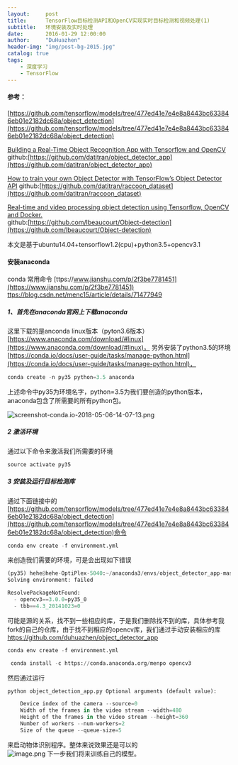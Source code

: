 ```yaml
---
layout:     post
title:      TensorFlow目标检测API和OpenCV实现实时目标检测和视频处理(1)
subtitle:   环境安装及实时处理
date:       2016-01-29 12:00:00
author:     "DuHuazhen"
header-img: "img/post-bg-2015.jpg"
catalog: true
tags:
    - 深度学习
    - TensorFlow
---
```


#### 参考：
[https://github.com/tensorflow/models/tree/477ed41e7e4e8a8443bc633846eb01e2182dc68a/object_detection](https://github.com/tensorflow/models/tree/477ed41e7e4e8a8443bc633846eb01e2182dc68a/object_detection)

[Building a Real-Time Object Recognition App with Tensorflow and OpenCV](https://towardsdatascience.com/building-a-real-time-object-recognition-app-with-tensorflow-and-opencv-b7a2b4ebdc32)  
github:[https://github.com/datitran/object_detector_app](https://github.com/datitran/object_detector_app)  

[How to train your own Object Detector with TensorFlow’s Object Detector API](https://towardsdatascience.com/how-to-train-your-own-object-detector-with-tensorflows-object-detector-api-bec72ecfe1d9) 
github:[https://github.com/datitran/raccoon_dataset](https://github.com/datitran/raccoon_dataset)  

[Real-time and video processing object detection using Tensorflow, OpenCV and Docker.](https://towardsdatascience.com/real-time-and-video-processing-object-detection-using-tensorflow-opencv-and-docker-2be1694726e5)  
github:[https://github.com/lbeaucourt/Object-detection](https://github.com/lbeaucourt/Object-detection)  

本文是基于ubuntu14.04+tensorflow1.2(cpu)+python3.5+opencv3.1
#### 安装anaconda
conda 常用命令 [ttps://www.jianshu.com/p/2f3be7781451](https://www.jianshu.com/p/2f3be7781451)
[ttps://blog.csdn.net/menc15/article/details/71477949](https://blog.csdn.net/menc15/article/details/71477949)
##### 1、首先在anaconda官网上下载anaconda
这里下载的是anconda linux版本（pyton3.6版本）[https://www.anaconda.com/download/#linux](https://www.anaconda.com/download/#linux)， 另外安装了python3.5的环境[https://conda.io/docs/user-guide/tasks/manage-python.html](https://conda.io/docs/user-guide/tasks/manage-python.html)，
``` python
conda create -n py35 python=3.5 anaconda
```
上述命令中py35为环境名字，python=3.5为我们要创造的python版本，anaconda包含了所需要的所有python包。

![screenshot-conda.io-2018-05-06-14-07-13.png](https://upload-images.jianshu.io/upload_images/11573595-49645abd962c203c.png?imageMogr2/auto-orient/strip%7CimageView2/2/w/1240)
##### 2 激活环境
通过以下命令来激活我们所需要的环境
``` python
source activate py35
```
##### 3 安装及运行目标检测库
通过下面链接中的[https://github.com/tensorflow/models/tree/477ed41e7e4e8a8443bc633846eb01e2182dc68a/object_detection](https://github.com/tensorflow/models/tree/477ed41e7e4e8a8443bc633846eb01e2182dc68a/object_detection)命令
``` python
conda env create -f environment.yml
```
来创造我们需要的环境，可是会出现如下错误
``` python
(py35) hehe@hehe-OptiPlex-5040:~/anaconda3/envs/object_detector_app-master$ conda env create -f environment.yml
Solving environment: failed

ResolvePackageNotFound: 
  - opencv3==3.0.0=py35_0
  - tbb==4.3_20141023=0
```  
可能是源的关系，找不到一些相应的库，于是我们删除找不到的库，具体参考我fork的自己的仓库，由于找不到相应的opencv库，我们通过手动安装相应的库  
https://github.com/duhuazhen/object_detector_app
``` python
conda env create -f environment.yml
```
``` python
 conda install -c https://conda.anaconda.org/menpo opencv3  
 ```  
 然后通过运行
``` python
python object_detection_app.py Optional arguments (default value):

    Device index of the camera --source=0
    Width of the frames in the video stream --width=480
    Height of the frames in the video stream --height=360
    Number of workers --num-workers=2
    Size of the queue --queue-size=5

```
来启动物体识别程序。整体来说效果还是可以的  
![image.png](https://upload-images.jianshu.io/upload_images/11573595-432d0147c1bbedea.png?imageMogr2/auto-orient/strip%7CimageView2/2/w/1240)
下一步我们将来训练自己的模型。
